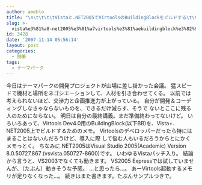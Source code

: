 ```yaml
---
author: ameblo
title: "\n\t\t\t\tVistaと.NET2005でVirtoolsのBuildingBlockをビルドする\t\t"
slug: >-
  vista%e3%81%a8-net2005%e3%81%a7virtools%e3%81%aebuildingblock%e3%82%92%e3%83%93%e3%83%ab%e3%83%89%e3%81%99%e3%82%8b
id: 3428
date: '2007-11-14 05:56:14'
layout: post
categories:
  - 随筆
tags:
  - テーマパーク
---
```


今日はテーマパークの開発プロジェクトが山場に差し掛かった会議。 猛スピードで機材と場所をネゴシエーションして、人材を引き合わせてくる。 以前では考えられないほど、交渉力と企画推進力が上がっている。 自分が開発＆コーディングしなきゃならないものを、できるだけ減らす、そうで ないとここに残る人のためにならない。 明日は自分の最終講義。まだ準備終わってないけど。 いろいろあって、Virtools Dev4.0用のBuildingBlock(以下BB)を、Vista+. NET2005上でビルドするためのメモ。 Virtoolsのデベロッパーだったら特にはまることはないんだろうけど、導入に際 して悩む人もいるだろうからとにかくメモっとく。 ちなみに.NET2005はVisual Studio 2005(Academic) Version 8.0.50727.867 (vsvista.050727-8600)です。 いわゆるVistaパッチ入り。 結論から言うと、VS2003でなくても動きます。 VS2005 Expressでは試していませんが、（たぶん）動きそうな予感。 …と思ったら…。 あーVirtools起動するメモリが足りなくなった…。 続きはまた書きます。たぶんサンプルつきで。